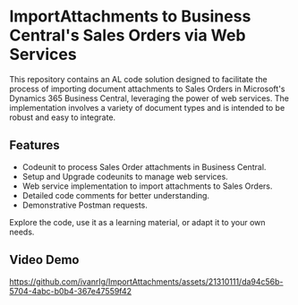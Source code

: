 <h1>ImportAttachments to Business Central's Sales Orders via Web Services</h1>

<p>This repository contains an AL code solution designed to facilitate the process of importing document attachments to Sales Orders in Microsoft's Dynamics 365 Business Central, leveraging the power of web services. The implementation involves a variety of document types and is intended to be robust and easy to integrate.</p>

<h2>Features</h2>
<ul>
    <li>Codeunit to process Sales Order attachments in Business Central.</li>
    <li>Setup and Upgrade codeunits to manage web services.</li>
    <li>Web service implementation to import attachments to Sales Orders.</li>
    <li>Detailed code comments for better understanding.</li>
    <li>Demonstrative Postman requests.</li>
</ul>

<p>Explore the code, use it as a learning material, or adapt it to your own needs.</p>

<h2>Video Demo</h2>


https://github.com/ivanrlg/ImportAttachments/assets/21310111/da94c56b-5704-4abc-b0b4-367e47559f42

